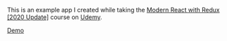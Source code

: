 This is an example app I created while taking the [Modern React with Redux [2020 Update]](https://www.udemy.com/course/react-redux) course on [Udemy](https://www.udemy.com).

[Demo](https://seeingblue.us/examples/seasons)
